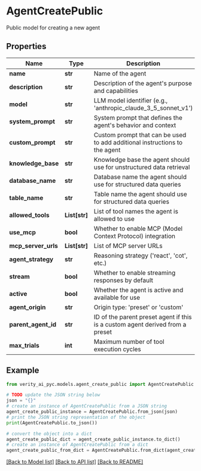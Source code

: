 # AgentCreatePublic

Public model for creating a new agent

## Properties

Name | Type | Description | Notes
------------ | ------------- | ------------- | -------------
**name** | **str** | Name of the agent | 
**description** | **str** | Description of the agent&#39;s purpose and capabilities | [optional] 
**model** | **str** | LLM model identifier (e.g., &#39;anthropic_claude_3_5_sonnet_v1&#39;) | [optional] [default to 'anthropic_claude_3_5_sonnet_v1']
**system_prompt** | **str** | System prompt that defines the agent&#39;s behavior and context | [optional] 
**custom_prompt** | **str** | Custom prompt that can be used to add additional instructions to the agent | [optional] 
**knowledge_base** | **str** | Knowledge base the agent should use for unstructured data retrieval | [optional] 
**database_name** | **str** | Database name the agent should use for structured data queries | [optional] 
**table_name** | **str** | Table name the agent should use for structured data queries | [optional] 
**allowed_tools** | **List[str]** | List of tool names the agent is allowed to use | [optional] 
**use_mcp** | **bool** | Whether to enable MCP (Model Context Protocol) integration | [optional] [default to False]
**mcp_server_urls** | **List[str]** | List of MCP server URLs | [optional] 
**agent_strategy** | **str** | Reasoning strategy (&#39;react&#39;, &#39;cot&#39;, etc.) | [optional] [default to 'react']
**stream** | **bool** | Whether to enable streaming responses by default | [optional] [default to False]
**active** | **bool** | Whether the agent is active and available for use | [optional] [default to True]
**agent_origin** | **str** | Origin type: &#39;preset&#39; or &#39;custom&#39; | [optional] [default to 'custom']
**parent_agent_id** | **str** | ID of the parent preset agent if this is a custom agent derived from a preset | [optional] 
**max_trials** | **int** | Maximum number of tool execution cycles | [optional] 

## Example

```python
from verity_ai_pyc.models.agent_create_public import AgentCreatePublic

# TODO update the JSON string below
json = "{}"
# create an instance of AgentCreatePublic from a JSON string
agent_create_public_instance = AgentCreatePublic.from_json(json)
# print the JSON string representation of the object
print(AgentCreatePublic.to_json())

# convert the object into a dict
agent_create_public_dict = agent_create_public_instance.to_dict()
# create an instance of AgentCreatePublic from a dict
agent_create_public_from_dict = AgentCreatePublic.from_dict(agent_create_public_dict)
```
[[Back to Model list]](../README.md#documentation-for-models) [[Back to API list]](../README.md#documentation-for-api-endpoints) [[Back to README]](../README.md)


